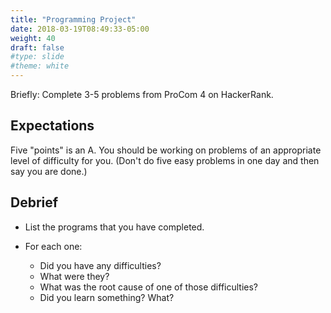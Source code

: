 ```yaml
---
title: "Programming Project"
date: 2018-03-19T08:49:33-05:00
weight: 40
draft: false
#type: slide
#theme: white
---
```


Briefly: Complete 3-5 problems from ProCom 4 on HackerRank.

## Expectations

Five "points" is an A. You should be working on problems of an
appropriate level of difficulty for you. (Don't do five easy problems
in one day and then say you are done.)

## Debrief

* List the programs that you have completed.
* For each one:

  - Did you have any difficulties? 
  - What were they?
  - What was the root cause of one of those difficulties?
  - Did you learn something? What?
  

